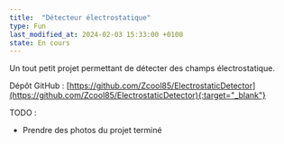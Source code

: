 ```yaml
---
title:  "Détecteur électrostatique"
type: Fun
last_modified_at: 2024-02-03 15:33:00 +0100
state: En cours
---
```


Un tout petit projet permettant de détecter des champs électrostatique.

<!--more-->

Dépôt GitHub : [https://github.com/Zcool85/ElectrostaticDetector](https://github.com/Zcool85/ElectrostaticDetector){:target="_blank"}

TODO :
- Prendre des photos du projet terminé
